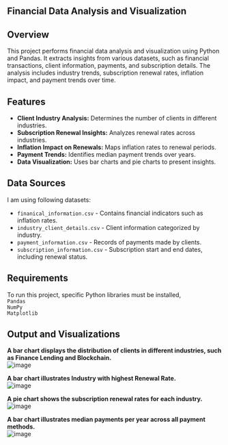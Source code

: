 ## Financial Data Analysis and Visualization
## Overview
This project performs financial data analysis and visualization using Python and Pandas. It extracts insights from various datasets, such as financial transactions, client information, payments, and subscription details. The analysis includes industry trends, subscription renewal rates, inflation impact, and payment trends over time.


## Features
- **Client Industry Analysis:** Determines the number of clients in different industries.
- **Subscription Renewal Insights:** Analyzes renewal rates across industries.
- **Inflation Impact on Renewals:** Maps inflation rates to renewal periods.
- **Payment Trends:** Identifies median payment trends over years.
- **Data Visualization:** Uses bar charts and pie charts to present insights.

## Data Sources
I am using following datasets:
- `finanical_information.csv` - Contains financial indicators such as inflation rates.
- `industry_client_details.csv` - Client information categorized by industry.
- `payment_information.csv` - Records of payments made by clients.
- `subscription_information.csv` - Subscription start and end dates, including renewal status.

## Requirements
To run this project, specific Python libraries must be installed, <br>
`Pandas`<br>
`NumPy`<br>
`Matplotlib`<br>


## Output and Visualizations
**A bar chart displays the distribution of clients in different industries, such as Finance Lending and Blockchain.** <br>
![image](https://github.com/user-attachments/assets/7c58b8aa-a15f-43bc-af39-b82194ad7602)<br>

**A bar chart illustrates Industry with highest Renewal Rate.** <br>
![image](https://github.com/user-attachments/assets/b19b332e-bb66-4535-aeb3-e9b574b7cc12) <br>

**A pie chart shows the subscription renewal rates for each industry.** <br>
![image](https://github.com/user-attachments/assets/2f6e3abd-36b5-4877-a254-60cdf0e52e2e) <br>

**A bar chart illustrates median payments per year across all payment methods.** <br>
![image](https://github.com/user-attachments/assets/69aa1945-3dbd-4c49-8332-e7b1af1d6e9f) <br>

